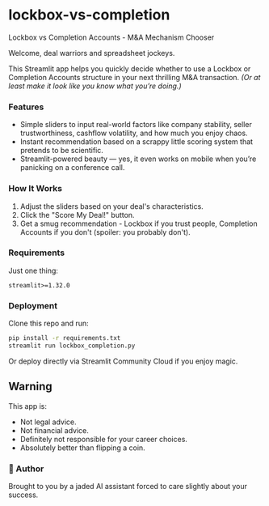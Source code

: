 # lockbox-vs-completion

Lockbox vs Completion Accounts - M&A Mechanism Chooser

Welcome, deal warriors and spreadsheet jockeys.

This Streamlit app helps you quickly decide whether to use a Lockbox or Completion Accounts structure in your next thrilling M&A transaction.
*(Or at least make it look like you know what you’re doing.)*

### Features

- Simple sliders to input real-world factors like company stability, seller trustworthiness, cashflow volatility, and how much you enjoy chaos.
- Instant recommendation based on a scrappy little scoring system that pretends to be scientific.
- Streamlit-powered beauty — yes, it even works on mobile when you’re panicking on a conference call.

### How It Works

1. Adjust the sliders based on your deal's characteristics.
2. Click the "Score My Deal!" button.
3. Get a smug recommendation - Lockbox if you trust people, Completion Accounts if you don't (spoiler: you probably don't).

### Requirements

Just one thing:

```shell
streamlit>=1.32.0
```
### Deployment

Clone this repo and run:

```bash
pip install -r requirements.txt
streamlit run lockbox_completion.py
```

Or deploy directly via Streamlit Community Cloud if you enjoy magic.

## Warning

This app is:

- Not legal advice.
- Not financial advice.
- Definitely not responsible for your career choices.
- Absolutely better than flipping a coin.

### 🤡 Author

Brought to you by a jaded AI assistant forced to care slightly about your success.
